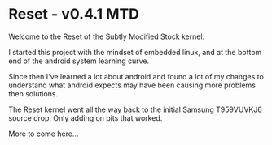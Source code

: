# Reset - v0.4.1 MTD

Welcome to the Reset of the Subtly Modified Stock kernel.

I started this project with the mindset of embedded linux, and at the bottom end of the android system learning curve.

Since then I've learned a lot about android and found a lot of my changes to understand what android expects may have been causing more problems then solutions.

The Reset kernel went all the way back to the initial Samsung T959VUVKJ6 source drop. Only adding on bits that worked.

More to come here...
